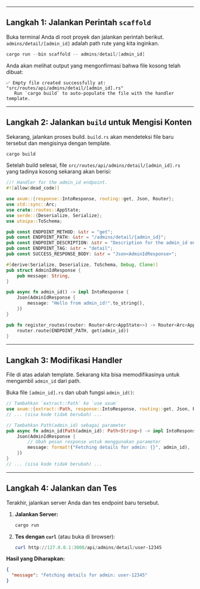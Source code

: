 
-----

## Langkah 1: Jalankan Perintah `scaffold`

Buka terminal Anda di root proyek dan jalankan perintah berikut. `admins/detail/[admin_id]` adalah path rute yang kita inginkan.

```powershell
cargo run --bin scaffold -- admins/detail/[admin_id]
```

Anda akan melihat output yang mengonfirmasi bahwa file kosong telah dibuat:

```
✅ Empty file created successfully at: "src/routes/api/admins/detail/[admin_id].rs"
   Run `cargo build` to auto-populate the file with the handler template.
```

-----

## Langkah 2: Jalankan `build` untuk Mengisi Konten

Sekarang, jalankan proses build. `build.rs` akan mendeteksi file baru tersebut dan mengisinya dengan template.

```powershell
cargo build
```

Setelah build selesai, file `src/routes/api/admins/detail/[admin_id].rs` yang tadinya kosong sekarang akan berisi:

```rust
//! Handler for the admin_id endpoint.
#![allow(dead_code)]

use axum::{response::IntoResponse, routing::get, Json, Router};
use std::sync::Arc;
use crate::routes::AppState;
use serde::{Deserialize, Serialize};
use utoipa::ToSchema;

pub const ENDPOINT_METHOD: &str = "get";
pub const ENDPOINT_PATH: &str = "/admins/detail/{admin_id}";
pub const ENDPOINT_DESCRIPTION: &str = "Description for the admin_id endpoint";
pub const ENDPOINT_TAG: &str = "detail";
pub const SUCCESS_RESPONSE_BODY: &str = "Json<AdminIdResponse>";

#[derive(Serialize, Deserialize, ToSchema, Debug, Clone)]
pub struct AdminIdResponse {
    pub message: String,
}

pub async fn admin_id() -> impl IntoResponse {
    Json(AdminIdResponse {
        message: "Hello from admin_id!".to_string(),
    })
}

pub fn register_routes(router: Router<Arc<AppState>>) -> Router<Arc<AppState>> {
    router.route(ENDPOINT_PATH, get(admin_id))
}
```

-----

## Langkah 3: Modifikasi Handler

File di atas adalah template. Sekarang kita bisa memodifikasinya untuk mengambil `admin_id` dari path.

Buka file `[admin_id].rs` dan ubah fungsi `admin_id()`:

```rust
// Tambahkan `extract::Path` ke `use axum`
use axum::{extract::Path, response::IntoResponse, routing::get, Json, Router};
// ... (sisa kode tidak berubah) ...

// Tambahkan Path(admin_id) sebagai parameter
pub async fn admin_id(Path(admin_id): Path<String>) -> impl IntoResponse {
    Json(AdminIdResponse {
        // Ubah pesan response untuk menggunakan parameter
        message: format!("Fetching details for admin: {}", admin_id),
    })
}
// ... (sisa kode tidak berubah) ...
```

-----

## Langkah 4: Jalankan dan Tes

Terakhir, jalankan server Anda dan tes endpoint baru tersebut.

1.  **Jalankan Server:**

    ```powershell
    cargo run
    ```

2.  **Tes dengan `curl`** (atau buka di browser):

    ```powershell
    curl http://127.0.0.1:3000/api/admins/detail/user-12345
    ```

**Hasil yang Diharapkan:**

```json
{
  "message": "Fetching details for admin: user-12345"
}
```
